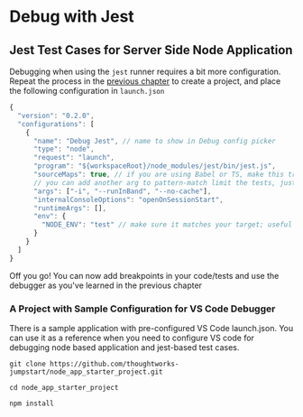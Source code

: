 # Debug with Jest

## Jest Test Cases for Server Side Node Application

Debugging when using the `jest` runner requires a bit more configuration. Repeat the process in the [previous chapter](https://github.com/thoughtworks-jumpstart/jumpstart/tree/cd82250b08f3e75062c5e694931d768e5801a4d7/01_programming_fundamentals/debugging/readme.html) to create a project, and place the following configuration in `launch.json`

```javascript
{
  "version": "0.2.0",
  "configurations": [
    {
      "name": "Debug Jest", // name to show in Debug config picker
      "type": "node",
      "request": "launch",
      "program": "${workspaceRoot}/node_modules/jest/bin/jest.js",
      "sourceMaps": true, // if you are using Babel or TS, make this true
      // you can add another arg to pattern-match limit the tests, just as when normally running jest
      "args": ["-i", "--runInBand", "--no-cache"],
      "internalConsoleOptions": "openOnSessionStart",
      "runtimeArgs": [],
      "env": {
        "NODE_ENV": "test" // make sure it matches your target; useful for babel config
      }
    }
  ]
}
```

Off you go! You can now add breakpoints in your code/tests and use the debugger as you've learned in the previous chapter

### A Project with Sample Configuration for VS Code Debugger

There is a sample application with pre-configured VS Code launch.json. You can use it as a reference when you need to configure VS code for debugging node based application and jest-based test cases.

```text
git clone https://github.com/thoughtworks-jumpstart/node_app_starter_project.git

cd node_app_starter_project

npm install
```

